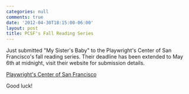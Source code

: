 ```yaml
---
categories: null
comments: true
date: '2012-04-30T18:15:00-06:00'
layout: post
title: PCSF's Fall Reading Series
---
```


Just submitted "My Sister's Baby" to the Playwright's Center of San Francisco's fall reading series. Their deadline has been extended to May 6th at midnight, visit their website for submission details. 

[Playwright's Center of San Francisco](http://playwrightscentersf.org/)

Good luck!